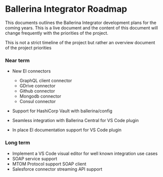 # Ballerina Integrator Roadmap

This documents outlines the Ballerina Integrator development plans for the coming years. 
This is a live document and the content of this document will change frequently with the 
priorities of the project.

This is not a strict timeline of the project but rather an overview document of the project
priorities

### Near term

- New EI connectors
  - GraphQL client connector
  - GDrive connector
  - Github connector
  - Mongodb connector
  - Consul connector

- Support for HashiCorp Vault with ballerina/config
- Seamless integration with Ballerina Central for VS Code plugin
- In place EI documentation support for VS Code plugin


### Long term

- Implement a VS Code visual editor for well known integration use cases
- SOAP service support
- MTOM Protocol support SOAP client
- Salesforce connector streaming API support
